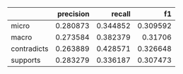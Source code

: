 |             |   precision |   recall |       f1 |
|:------------|------------:|---------:|---------:|
| micro       |    0.280873 | 0.344852 | 0.309592 |
| macro       |    0.273584 | 0.382379 | 0.31706  |
| contradicts |    0.263889 | 0.428571 | 0.326648 |
| supports    |    0.283279 | 0.336187 | 0.307473 |